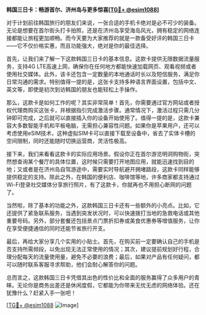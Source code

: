 **韩国三日卡：畅游首尔、济州岛与更多惊喜[[TG💪+ @esim1088](https://t.me/s/esim1088)]**

对于计划前往韩国旅行的朋友们来说，一张合适的手机卡绝对是必不可少的装备。无论是想要在首尔街头打卡拍照，还是在济州岛享受海岛风光，拥有稳定的网络连接都能让旅程更加顺畅。而今天要为大家推荐的就是一款备受好评的韩国三日卡——它不仅价格实惠，而且功能强大，绝对是你的最佳选择。

首先，让我们来了解一下这款韩国三日卡的基本信息。这款卡提供无限数据流量服务，支持4G LTE高速上网，确保你在任何地方都能快速加载网页、观看视频或者使用社交媒体。此外，该卡还包含一定数量的本地通话时长以及短信服务，满足你日常沟通的需求。特别值得一提的是，这张卡支持多种语言界面设置，包括中文、英文等，即使是初次到访韩国的朋友也能轻松上手操作。

那么，这款卡是如何工作的呢？其实非常简单！首先，你需要通过官方网站或者授权代理商购买这张卡，并根据指引完成激活步骤。通常情况下，激活过程只需几分钟即可完成，之后就可以直接插入你的设备开始使用了。值得一提的是，这款卡兼容大多数智能手机和平板电脑，无需担心兼容性问题。如果你是苹果用户，还可以考虑使用eSIM技术，这种虚拟SIM卡可以直接下载至设备中，省去了实体卡槽的空间限制，同时还能随时切换运营商，灵活性极高。

接下来，我们来看看这款卡的实际应用场景。假设你正在首尔游览明洞购物街，突然想查询某个餐厅的具体位置，这时候只需要打开地图应用，就能迅速找到目的地；又或者是在济州岛自驾游途中，需要实时导航避开拥堵路段，这款卡同样能够提供稳定的支持。除此之外，在韩国的便利店、咖啡馆等地，许多商家都支持通过Wi-Fi登录社交媒体分享旅行照片，有了这款卡，你就再也不用担心断网的问题了。

当然啦，除了基本的功能之外，这款韩国三日卡还有一些额外的小亮点。比如，它还提供了紧急联系服务，当遇到突发状况时，可以快速拨打当地的急救电话或其他重要号码。另外，部分套餐还包括景点门票折扣券或美食优惠券等增值服务，让你在享受便捷通信的同时还能节省旅行开支。

最后，再给大家分享几个实用的小贴士。首先，在购买前一定要确认自己的手机是否支持所需频段，以免出现无法正常使用的情况；其次，建议提前规划好行程，合理分配每天的流量使用量，避免不必要的浪费；最后，如果对产品有任何疑问，都可以随时联系客服寻求帮助，他们会耐心解答你的问题。

总而言之，这款韩国三日卡凭借其出色的性价比和全面的服务赢得了众多用户的青睐。无论你是商务出差还是休闲度假，它都能为你带来无忧无虑的网络体验。还在犹豫什么？赶紧入手一张吧！

[[TG💪+ @esim1088](https://t.me/s/esim1088) ![Image](https://i.postimg.cc/4NQfJmqS/Snipaste-2025-05-13-00-14-12.png)]